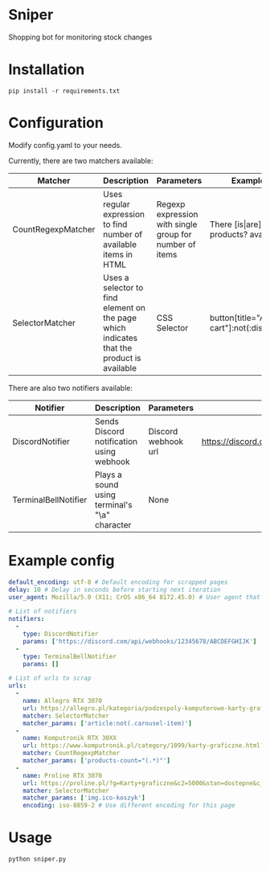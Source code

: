 # Sniper
Shopping bot for monitoring stock changes

# Installation
```shell
pip install -r requirements.txt
```

# Configuration
Modify config.yaml to your needs.

Currently, there are two matchers available:

| Matcher            | Description                                                                               | Parameters                                              | Example                                    |
|--------------------|-------------------------------------------------------------------------------------------|---------------------------------------------------------|--------------------------------------------|
| CountRegexpMatcher | Uses regular expression to find number of available items in HTML                         | Regexp expression with single group for number of items | There [is\|are] (.*) products? available   |
| SelectorMatcher    | Uses a selector to find element on the page which indicates that the product is available | CSS Selector                                            | button[title="Add to cart"]:not(:disabled) |

There are also two notifiers available:

| Notifier             | Description                                   | Parameters          | Example                                               |
|----------------------|-----------------------------------------------|---------------------|-------------------------------------------------------|
| DiscordNotifier      | Sends Discord notification using webhook      | Discord webhook url | https://discord.com/api/webhooks/12345678/ABCDEFGHIJK |
| TerminalBellNotifier | Plays a sound using terminal's "\a" character | None                |                                                       |

# Example config

```yaml
default_encoding: utf-8 # Default encoding for scrapped pages
delay: 10 # Delay in seconds before starting next iteration
user_agent: Mozilla/5.0 (X11; CrOS x86_64 8172.45.0) # User agent that the scrapper will use

# List of notifiers
notifiers:
  -
    type: DiscordNotifier
    params: ['https://discord.com/api/webhooks/12345678/ABCDEFGHIJK']
  -
    type: TerminalBellNotifier
    params: []

# List of urls to scrap
urls:
  -
    name: Allegro RTX 3070
    url: https://allegro.pl/kategoria/podzespoly-komputerowe-karty-graficzne-260019?string=3070&stan=nowe&offerTypeBuyNow=1&vat_invoice=1&order=p&bmatch=cl-e2101-d3681-c3682-ele-1-5-0218&price_to=5000
    matcher: SelectorMatcher
    matcher_params: ['article:not(.carousel-item)']
  -
    name: Komputronik RTX 30XX
    url: https://www.komputronik.pl/category/1099/karty-graficzne.html?a%5B114451%5D%5B%5D=130633&filter=1&showBuyActiveOnly=1
    matcher: CountRegexpMatcher
    matcher_params: ['products-count="(.*)"']
  -
    name: Proline RTX 3070
    url: https://proline.pl/?g=Karty+graficzne&c2=5000&stan=dostepne&c_producent-uk_ladu-graficznego=nvidia&c_chipset-model=rtx+3070
    matcher: SelectorMatcher
    matcher_params: ['img.ico-koszyk']
    encoding: iso-8859-2 # Use different encoding for this page
```

# Usage
```shell
python sniper.py
```